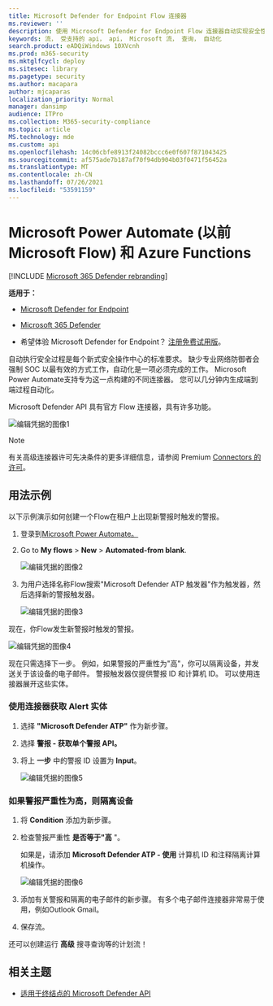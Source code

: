 ```yaml
---
title: Microsoft Defender for Endpoint Flow 连接器
ms.reviewer: ''
description: 使用 Microsoft Defender for Endpoint Flow 连接器自动实现安全性，并创建在租户上出现新警报时触发的流。
keywords: 流， 受支持的 api， api， Microsoft 流， 查询， 自动化
search.product: eADQiWindows 10XVcnh
ms.prod: m365-security
ms.mktglfcycl: deploy
ms.sitesec: library
ms.pagetype: security
ms.author: macapara
author: mjcaparas
localization_priority: Normal
manager: dansimp
audience: ITPro
ms.collection: M365-security-compliance
ms.topic: article
MS.technology: mde
ms.custom: api
ms.openlocfilehash: 14c06cbfe8913f24082bccc6e0f607f871043425
ms.sourcegitcommit: af575ade7b187af70f94db904b03f0471f56452a
ms.translationtype: MT
ms.contentlocale: zh-CN
ms.lasthandoff: 07/26/2021
ms.locfileid: "53591159"
---
```

# <a name="microsoft-power-automate-formerly-microsoft-flow-and-azure-functions"></a>Microsoft Power Automate (以前Microsoft Flow) 和 Azure Functions

[!INCLUDE [Microsoft 365 Defender rebranding](../../includes/microsoft-defender.md)]

**适用于：**
- [Microsoft Defender for Endpoint](https://go.microsoft.com/fwlink/p/?linkid=2154037)
- [Microsoft 365 Defender](https://go.microsoft.com/fwlink/?linkid=2118804)


- 希望体验 Microsoft Defender for Endpoint？ [注册免费试用版](https://www.microsoft.com/microsoft-365/windows/microsoft-defender-atp?ocid=docs-wdatp-exposedapis-abovefoldlink)。

自动执行安全过程是每个新式安全操作中心的标准要求。 缺少专业网络防御者会强制 SOC 以最有效的方式工作，自动化是一项必须完成的工作。 Microsoft Power Automate支持专为这一点构建的不同连接器。 您可以几分钟内生成端到端过程自动化。

Microsoft Defender API 具有官方 Flow 连接器，具有许多功能。

![编辑凭据的图像1](images/api-flow-0.png)

> [!NOTE]
> 有关高级连接器许可先决条件的更多详细信息，请参阅 Premium [Connectors 的许可](/power-automate/triggers-introduction#licensing-for-premium-connectors)。


## <a name="usage-example"></a>用法示例

以下示例演示如何创建一个Flow在租户上出现新警报时触发的警报。

1. 登录到[Microsoft Power Automate。](https://flow.microsoft.com)

2. Go to **My flows**  >  **New**  >  **Automated-from blank**.

    ![编辑凭据的图像2](images/api-flow-1.png)

3. 为用户选择名称Flow搜索"Microsoft Defender ATP 触发器"作为触发器，然后选择新的警报触发器。

    ![编辑凭据的图像3](images/api-flow-2.png)

现在，你Flow发生新警报时触发的警报。

![编辑凭据的图像4](images/api-flow-3.png)

现在只需选择下一步。
例如，如果警报的严重性为"高"，你可以隔离设备，并发送关于该设备的电子邮件。
警报触发器仅提供警报 ID 和计算机 ID。 可以使用连接器展开这些实体。

### <a name="get-the-alert-entity-using-the-connector"></a>使用连接器获取 Alert 实体

1. 选择 **"Microsoft Defender ATP"** 作为新步骤。

2. 选择 **警报 - 获取单个警报 API。**

3. 将上 **一步** 中的警报 ID 设置为 **Input**。

    ![编辑凭据的图像5](images/api-flow-4.png)

### <a name="isolate-the-device-if-the-alerts-severity-is-high"></a>如果警报严重性为高，则隔离设备

1. 将 **Condition** 添加为新步骤。

2. 检查警报严重性 **是否等于"高** "。

   如果是，请添加 **Microsoft Defender ATP - 使用** 计算机 ID 和注释隔离计算机操作。

    ![编辑凭据的图像6](images/api-flow-5.png)

3. 添加有关警报和隔离的电子邮件的新步骤。 有多个电子邮件连接器非常易于使用，例如Outlook Gmail。

4. 保存流。

还可以创建运行 **高级** 搜寻查询等的计划流！

## <a name="related-topic"></a>相关主题
- [适用于终结点的 Microsoft Defender API](apis-intro.md)
